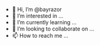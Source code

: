 - 👋 Hi, I’m @bayrazor
- 👀 I’m interested in ...
- 🌱 I’m currently learning ...
- 💞️ I’m looking to collaborate on ...
- 📫 How to reach me ...

<!---
bayrazor/bayrazor is a ✨ special ✨ repository because its `README.md` (this file) appears on your GitHub profile.
You can click the Preview link to take a look at your changes.
--->
